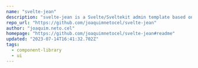 ```yaml
---
name: "svelte-jean"
description: "svelte-jean is a Svelte/Sveltekit admin template based on Bootstrap 5."
repo_url: "https://github.com/joaquimnetocel/svelte-jean"
author: "joaquim.neto.cel"
homepage: "https://github.com/joaquimnetocel/svelte-jean#readme"
updated: "2023-07-14T16:41:32.702Z"
tags: 
  - component-library
  - ui
---
```

